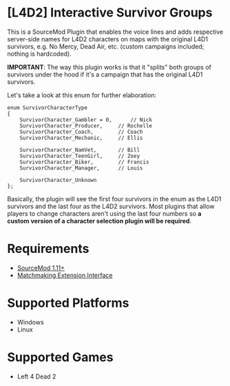 # [L4D2] Interactive Survivor Groups
This is a SourceMod Plugin that enables the voice lines and adds respective server-side names for L4D2 characters on maps with the original L4D1 survivors, e.g. No Mercy, Dead Air, etc. (custom campaigns included; nothing is hardcoded).

**IMPORTANT**: The way this plugin works is that it "splits" both groups of survivors under the hood if it's a campaign that has the original L4D1 survivors.

Let's take a look at this enum for further elaboration:
```
enum SurvivorCharacterType
{
	SurvivorCharacter_Gambler = 0,		// Nick
	SurvivorCharacter_Producer,		// Rochelle
	SurvivorCharacter_Coach,		// Coach
	SurvivorCharacter_Mechanic,		// Ellis

	SurvivorCharacter_NamVet,		// Bill
	SurvivorCharacter_TeenGirl,		// Zoey
	SurvivorCharacter_Biker,		// Francis
	SurvivorCharacter_Manager,		// Louis
	
	SurvivorCharacter_Unknown
};
```

Basically, the plugin will see the first four survivors in the enum as the L4D1 survivors and the last four as the L4D2 survivors. Most plugins that allow players to change characters aren't using the last four numbers so **a custom version of a character selection plugin will be required**.

# Requirements
- [SourceMod 1.11+](https://www.sourcemod.net/downloads.php?branch=stable)
- [Matchmaking Extension Interface](https://github.com/shqke/imatchext)

# Supported Platforms
- Windows
- Linux

# Supported Games
- Left 4 Dead 2